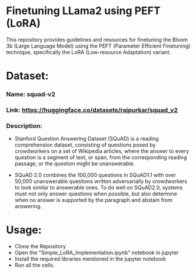 
# Finetuning LLama2 using PEFT (LoRA)

This repository provides guidelines and resources for finetuning the Bloom 3b (Large Language Model) using the PEFT (Parameter Efficient Finetuning) technique, specifically the LoRA (Low-resource Adaptation) variant.

# Dataset:
### Name: squad-v2
### Link: https://huggingface.co/datasets/rajpurkar/squad_v2
### Description: 
- Stanford Question Answering Dataset (SQuAD) is a reading comprehension dataset, consisting of questions posed by crowdworkers on a set of Wikipedia articles, where the answer to every question is a segment of text, or span, from the corresponding reading passage, or the question might be unanswerable.

- SQuAD 2.0 combines the 100,000 questions in SQuAD1.1 with over 50,000 unanswerable questions written adversarially by crowdworkers to look similar to answerable ones. To do well on SQuAD2.0, systems must not only answer questions when possible, but also determine when no answer is supported by the paragraph and abstain from answering.

# Usage:
- Clone the Repository
- Open the "Simple_LoRA_Implementation.ipynb" notebook in jupyter 
- Install the required libraries mentioned in the jupyter notebook
- Run all the cells.